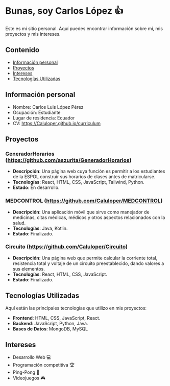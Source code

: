 # Bunas, soy Carlos López 👍
Este es mi sitio personal. Aquí puedes encontrar información sobre mí, mis
proyectos y mis intereses.
## Contenido
* [Información personal](#información-personal)
* [Proyectos](#proyectos)
* [Intereses](#intereses)
* [Tecnologías Utilizadas](#tecnologías-utilizadas)

## Información personal
* Nombre: Carlos Luis López Pérez
* Ocupación: Estudiante
* Lugar de residencia: Ecuador
* CV: https://Caluloper.github.io/curriculum

## Proyectos
### GeneradorHorarios (https://github.com/aszurita/GeneradorHorarios)
- **Descripción**: Una página web cuya función es permitir a los estudiantes de la ESPOL construir sus horarios de clases antes de matricularse.
- **Tecnologías**: React, HTML, CSS, JavaScript, Tailwind, Python.
- **Estado**: En desarrollo.

### MEDCONTROL (https://github.com/Caluloper/MEDCONTROL)
- **Descripción**: Una aplicación móvil que sirve como manejador de medicinas, citas médicas, médicos y otros aspectos relacionados con la salud.
- **Tecnologías**: Java, Kotlin.
- **Estado**: Finalizado.

### Circuito (https://github.com/Caluloper/Circuito)
- **Descripción**: Una página web que permite calcular la corriente total, resistencia total y voltaje de un circuito preestablecido, dando valores a sus elementos.
- **Tecnologías**: React, HTML, CSS, JavaScript.
- **Estado**: Finalizado.

## Tecnologías Utilizadas
Aquí están las principales tecnologías que utilizo en mis proyectos:

- **Frontend**: HTML, CSS, JavaScript, React.
- **Backend**: JavaScript, Python, Java.
- **Bases de Datos**: MongoDB, MySQL

## Intereses
* Desarrollo Web 💻
* Programación competitiva 🏆
* Ping-Pong 🏓
* Videojuegos 🎮
